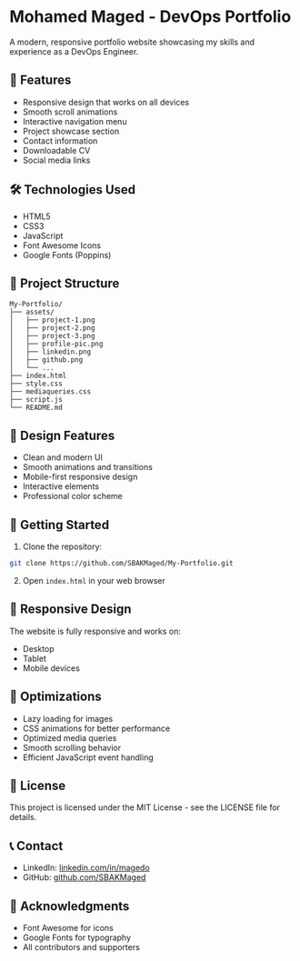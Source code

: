 # Mohamed Maged - DevOps Portfolio

A modern, responsive portfolio website showcasing my skills and experience as a DevOps Engineer.

## 🚀 Features

- Responsive design that works on all devices
- Smooth scroll animations
- Interactive navigation menu
- Project showcase section
- Contact information
- Downloadable CV
- Social media links

## 🛠️ Technologies Used

- HTML5
- CSS3
- JavaScript
- Font Awesome Icons
- Google Fonts (Poppins)

## 📁 Project Structure

```
My-Portfolio/
├── assets/
│   ├── project-1.png
│   ├── project-2.png
│   ├── project-3.png
│   ├── profile-pic.png
│   ├── linkedin.png
│   ├── github.png
│   └── ...
├── index.html
├── style.css
├── mediaqueries.css
├── script.js
└── README.md
```

## 🎨 Design Features

- Clean and modern UI
- Smooth animations and transitions
- Mobile-first responsive design
- Interactive elements
- Professional color scheme

## 🚀 Getting Started

1. Clone the repository:
```bash
git clone https://github.com/SBAKMaged/My-Portfolio.git
```

2. Open `index.html` in your web browser

## 📱 Responsive Design

The website is fully responsive and works on:
- Desktop
- Tablet
- Mobile devices

## 🔧 Optimizations

- Lazy loading for images
- CSS animations for better performance
- Optimized media queries
- Smooth scrolling behavior
- Efficient JavaScript event handling

## 📝 License

This project is licensed under the MIT License - see the LICENSE file for details.

## 📞 Contact

- LinkedIn: [linkedin.com/in/magedo](https://linkedin.com/in/magedo)
- GitHub: [github.com/SBAKMaged](https://github.com/SBAKMaged)

## 🙏 Acknowledgments

- Font Awesome for icons
- Google Fonts for typography
- All contributors and supporters 